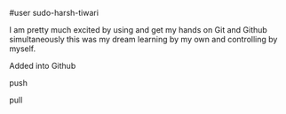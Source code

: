 #user sudo-harsh-tiwari

I am pretty much excited by using and get my hands on Git and Github simultaneously this was my dream learning by my own and controlling by myself.

Added into Github


push

pull
